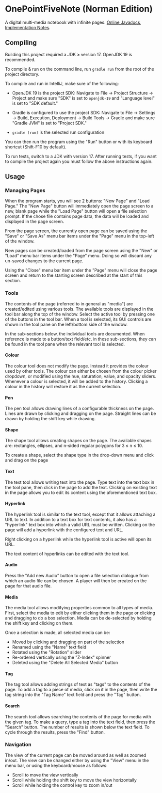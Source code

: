 # OnePointFiveNote (Norman Edition)

A digital multi-media notebook with infinite pages. [Online Javadocs](https://csc207-2022f-uoft.github.io/course-project-team-96-1.5note-norman-edition/), [Implementation Notes](implementation_notes).

## Compiling

Building this project required a JDK &ge; version 17. OpenJDK 19 is recommended.

To compile & run on the command line, run `gradle run` from the root of the
project directory.

To compile and run in IntelliJ, make sure of the following:

* OpenJDK 19 is the project SDK:
  Navigate to File -> Project Structure -> Project and make sure "SDK" is set
  to `openjdk-19` and "Language level" is set to "SDK default."

* Gradle is configured to use the project SDK:
  Navigate to File -> Settings -> Build, Execution, Deployment -> Build Tools
  -> Gradle and make sure "Gradle JVM" is set to "Project SDK."
  
* `gradle [run]` is the selected run configuration

You can then run the program using the "Run" button or with its keyboard
shortcut (Shift-F10 by default).

To run tests, switch to a JDK with version 17. After running tests, if you 
want to compile the project again you must follow the above instructions again.

## Usage

### Managing Pages

When the program starts, you will see 2 buttons: "New Page" and "Load Page." The
"New Page" button will immediately open the page screen to a new, blank page
while the "Load Page" button will open a file selection prompt. If the chose
file contains page data, the data will be loaded and displayed in the page
screen.

From the page screen, the currently open page can be saved using the "Save" or
"Save As" menu bar items under the "Page" menu in the top-left of the window.

New pages can be created/loaded from the page screen using the "New" or "Load"
menu bar items under the "Page" menu. Doing so will discard any un-saved changes
to the current page.

Using the "Close" menu bar item under the "Page" menu will close the page screen
and return to the starting screen described at the start of this section.

### Tools

The contents of the page (referred to in general as "media") are created/edited
using various tools. The available tools are displayed in the tool bar along the
top of the window. Select the active tool by pressing one of the buttons in the
tool bar. When a tool is selected, its GUI controls are shown in the tool pane
on the left/bottom side of the window.

In the sub-sections below, the individual tools are documented. When reference
is made to a button/text field/etc. in these sub-sections, they can be found in
the tool pane when the relevant tool is selected.

#### Colour

The colour tool does not modify the page. Instead it provides the colour used by
other tools. The colour can either be chosen from the colour picker dropdown, or
modified using the hue, saturation, value, and opacity sliders. Whenever a
colour is selected, it will be added to the history. Clicking a colour in the
history will restore it as the current selection.

#### Pen

The pen tool allows drawing lines of a configurable thickness on the page. Lines
are drawn by clicking and dragging on the page. Straight lines can be drawn by
holding the shift key while drawing.

#### Shape

The shape tool allows creating shapes on the page. The available shapes are:
rectangles, ellipses, and n-sided regular polygons for 3 &le; n &le; 10.

To create a shape, select the shape type in the drop-down menu and click and
drag on the page

#### Text

The text tool allows writing text into the page. Type text into the text box in
the tool pane, then click in the page to add the text. Clicking on existing text
in the page allows you to edit its content using the aforementioned text box.

#### Hyperlink

The hyperlink tool is similar to the text tool, except that it allows attaching
a URL to text. In addition to a text box for text contents, it also has a
"hyperlink" text box into which a valid URL must be written. Clicking on the
page will add a hyperlink with the configured text and URL.

Right clicking on a hyperlink while the hyperlink tool is active will open its
URL.

The text content of hyperlinks can be edited with the text tool.

#### Audio

Press the "Add new Audio" button to open a file selection dialogue from which
an audio file can be chosen. A player will then be created on the page for that
audio file.

#### Media

The media tool allows modifying properties common to all types of media. First,
select the media to edit by either clicking them in the page or clicking and
dragging to do a box selection. Media can be de-selected by holding the shift
key and clicking on them.

Once a selection is made, all selected media can be:

* Moved by clicking and dragging on part of the selection
* Renamed using the "Name" text field
* Rotated using the "Rotation" slider
* Re-ordered vertically using the "Z-Index" spinner
* Deleted using the "Delete All Selected Media" button

#### Tag

The tag tool allows adding strings of text as "tags" to the contents of the
page. To add a tag to a piece of media, click on it in the page, then write the
tag string into the "Tag Name" text field and press the "Tag" button.

#### Search

The search tool allows searching the contents of the page for media with the
given tag. To make a query, type a tag into the text field, then press the
"Search" button. The number of results is shown below the text field. To cycle
through the results, press the "Find" button.


### Navigation

The view of the current page can be moved around as well as zoomed in/out. The
view can be changed either by using the "View" menu in the menu bar, or using
the keyboard/mouse as follows:

* Scroll to move the view vertically
* Scroll while holding the shift key to move the view horizontally
* Scroll while holding the control key to zoom in/out
